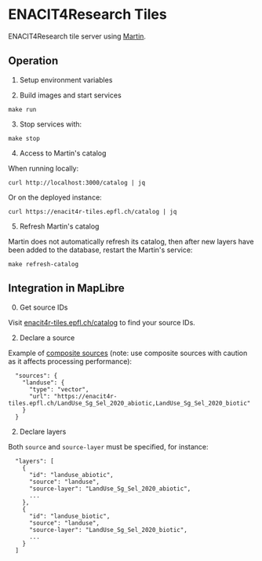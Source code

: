 # ENACIT4Research Tiles

ENACIT4Research tile server using [Martin](https://maplibre.org/martin/).

## Operation

1. Setup environment variables

2. Build images and start services

```
make run
```

3. Stop services with:

```
make stop
```

4. Access to Martin's catalog

When running locally:

```
curl http://localhost:3000/catalog | jq
```

Or on the deployed instance:

```
curl https://enacit4r-tiles.epfl.ch/catalog | jq
```

5. Refresh Martin's catalog

Martin does not automatically refresh its catalog, then after new layers have been added to the database, restart the Martin's service:

```
make refresh-catalog
```

## Integration in MapLibre

0. Get source IDs

Visit [enacit4r-tiles.epfl.ch/catalog](https://enacit4r-tiles.epfl.ch/catalog) to find your source IDs.

2. Declare a source

Example of [composite sources](https://maplibre.org/martin/sources-composite.html) (note: use composite sources with caution as it affects processing performance):

```
  "sources": {
    "landuse": {
      "type": "vector",
      "url": "https://enacit4r-tiles.epfl.ch/LandUse_Sg_Sel_2020_abiotic,LandUse_Sg_Sel_2020_biotic"
    }
  }
```

2. Declare layers

Both `source` and `source-layer` must be specified, for instance:

```
  "layers": [
    {
      "id": "landuse_abiotic",
      "source": "landuse",
      "source-layer": "LandUse_Sg_Sel_2020_abiotic",
      ...
    },
    {
      "id": "landuse_biotic",
      "source": "landuse",
      "source-layer": "LandUse_Sg_Sel_2020_biotic",
      ...
    }
  ]
```
